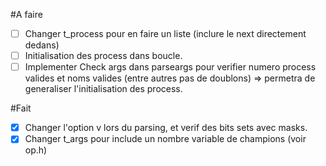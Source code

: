 #A faire
- [ ] Changer t\_process pour en faire un liste (inclure le next directement dedans)
- [ ] Initialisation des process dans boucle.
- [ ] Implementer Check args dans parseargs pour verifier numero process valides et noms valides (entre autres pas de doublons) => permetra de generaliser l'initialisation des process.

#Fait
- [x] Changer l'option v lors du parsing, et verif des bits sets avec masks.
- [x] Changer t\_args pour include un nombre variable de champions (voir op.h)
